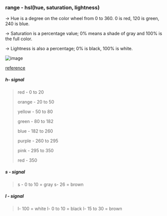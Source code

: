  
 ### range - hsl(hue, saturation, lightness)

 -> Hue is a degree on the color wheel from 0 to 360. 0 is red, 120 is green, 240 is blue.

-> Saturation is a percentage value; 0% means a shade of gray and 100% is the full color.

-> Lightness is also a percentage; 0% is black, 100% is white.

![image](https://user-images.githubusercontent.com/71354731/136620044-9386753a-6f72-4ff5-b5b7-749becaa864a.png)

[reference](https://css-tricks.com/converting-color-spaces-in-javascript)


##### h- signal 
> red - 0 to 20 
> 
> orange - 20 to 50 
> 
> yellow - 50 to 80 
> 
> green - 80 to 182
> 
> blue - 182 to 260
> 
> purple - 260 to 295
> 
> pink - 295 to 350
> 
> red - 350
 
##### s -  signal 
> s - 0 to 10 = gray
> s- 26 = brown
 
##### l - signal
> l- 100 = white
> l- 0 to 10 = black
> l- 15 to 30 = brown
